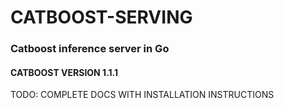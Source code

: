 # CATBOOST-SERVING

### Catboost inference server in Go

#### CATBOOST VERSION 1.1.1


TODO: COMPLETE DOCS WITH INSTALLATION INSTRUCTIONS